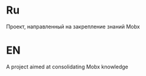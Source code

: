 # Ru
Проект, направленный на закрепление знаний Mobx
# EN
A project aimed at consolidating Mobx knowledge
